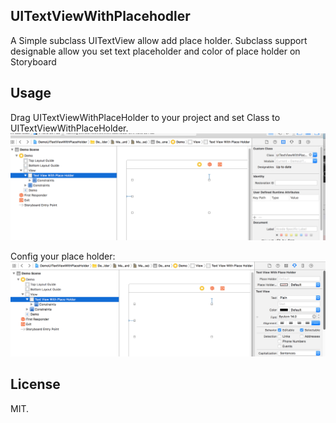 ## UITextViewWithPlacehodler

A Simple subclass UITextView allow add place holder. Subclass support designable allow you set text placeholder and color of place holder on Storyboard




## Usage

Drag UITextViewWithPlaceHolder to your project and set Class to UITextViewWithPlaceHolder.
![alt tag](https://raw.githubusercontent.com/vienvu89/UITextViewWithCaption/master/Screen%20Shot%202016-03-30%20at%2012.18.39%20AM.png)


Config your place holder:
![alt tag](https://raw.githubusercontent.com/vienvu89/UITextViewWithCaption/master/Screen%20Shot%202016-03-30%20at%2012.18.46%20AM.png)




## License

MIT.
